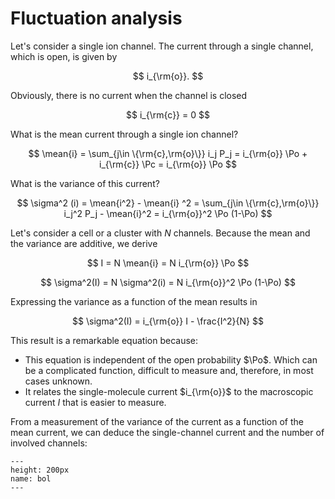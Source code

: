 # Fluctuation analysis

Let's consider a single ion channel. The current through a single channel, which is open, is given by 

$$
i_{\rm{o}}.
$$

Obviously, there is no current when the channel is closed

$$
i_{\rm{c}} = 0
$$

What is the mean current through a single ion channel?

$$
\mean{i} = \sum_{j\in \{\rm{c},\rm{o}\}} i_j P_j = i_{\rm{o}} \Po + i_{\rm{c}} \Pc = i_{\rm{o}} \Po
$$

What is the variance of this current?

$$
\sigma^2 (i) = \mean{i^2} - \mean{i} ^2 = \sum_{j\in \{\rm{c},\rm{o}\}} i_j^2 P_j - \mean{i}^2 = i_{\rm{o}}^2 \Po (1-\Po) 
$$

Let's consider a cell or a cluster with $N$ channels. Because the mean and the variance are additive, we derive

$$
I = N \mean{i} = N i_{\rm{o}} \Po 
$$

$$
\sigma^2(I) = N \sigma^2(i) = N i_{\rm{o}}^2 \Po (1-\Po) 
$$

Expressing the variance as a function of the mean results in

$$
\sigma^2(I) = i_{\rm{o}} I - \frac{I^2}{N}
$$

This result is a remarkable equation because:
- This equation is independent of the open probability $\Po$. Which can be a complicated function, difficult to measure and, therefore, in most cases unknown.
- It relates the single-molecule current $i_{\rm{o}}$ to the macroscopic current $I$ that is easier to measure.

From a measurement of the variance of the current as a function of the mean current, we can deduce the single-channel current and the number of involved channels:

```{figure} var.png
---
height: 200px
name: bol
---
```